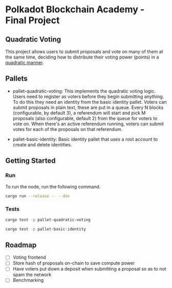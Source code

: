 # Polkadot Blockchain Academy - Final Project

## Quadratic Voting

This project allows users to submit proposals and vote on many of them at the same time,
deciding how to distribute their voting power (points) in a [quadratic manner](https://www.economist.com/interactive/2021/12/18/quadratic-voting).

## Pallets

- pallet-quadratic-voting: This implements the quadratic voting logic.
  Users need to register as voters before they begin submitting anything.
  To do this they need an identity from the basic identity pallet.
  Voters can submit proposals in plain text, these are put in a queue.
  Every N blocks (configurable, by default 3), a referendum will start
  and pick M proposals (also configurable, default 2) from the queue for voters to vote on.
  When there's an active referendum running, voters can submit votes for each of the proposals
  on that referendum.

- pallet-basic-identity: Basic identity pallet that uses a root account to create and delete
  identities.

## Getting Started

### Run

To run the node, run the following command.

```sh
cargo run --release -- --dev
```

### Tests

```sh
cargo test -p pallet-quadratic-voting
```

```sh
cargo test -p pallet-basic-identity
```

## Roadmap

- [ ] Voting frontend
- [ ] Store hash of proposals on-chain to save compute power
- [ ] Have voters put down a deposit when submitting a proposal so as to not spam the network
- [ ] Benchmarking
